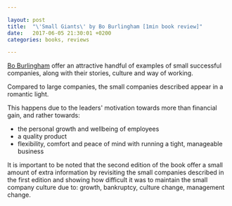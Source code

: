 ```yaml
---

layout: post
title:  "\'Small Giants\' by Bo Burlingham [1min book review]"
date:   2017-06-05 21:30:01 +0200
categories: books, reviews

---
```


[Bo Burlingham][small-giants-website] offer an attractive handful of examples of small successful companies, along with their stories, culture and way of working.

Compared to large companies, the small companies described appear in a romantic light.

This happens due to the leaders' motivation towards more than financial gain, and rather towards:
- the personal growth and wellbeing of employees
- a quality product
- flexibility, comfort and peace of mind with running a tight, manageable business

It is important to be noted that the second edition of the book offer a small amount of extra information by revisiting the small companies described in the first edition and showing how difficult it was to maintain the small company culture due to: growth, bankruptcy, culture change, management change.


[small-giants-website]: http://www.smallgiantsbook.com/bio.html
